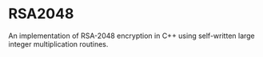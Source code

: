# RSA2048
An implementation of RSA-2048 encryption in C++ using self-written large integer multiplication routines.
